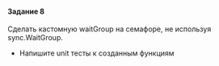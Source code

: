 #### Задание 8

Сделать кастомную waitGroup на семафоре, не используя sync.WaitGroup.

* Напишите unit тесты к созданным функциям